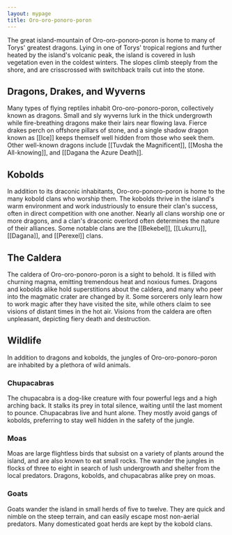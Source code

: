 ```yaml
---
layout: mypage
title: Oro-oro-ponoro-poron
---
```


The great island-mountain of Oro-oro-ponoro-poron is home to many of Torys' greatest dragons. Lying in one of Torys' tropical regions and further heated by the island's volcanic peak, the island is covered in lush vegetation even in the coldest winters. The slopes climb steeply from the shore, and are crisscrossed with switchback trails cut into the stone.

## Dragons, Drakes, and Wyverns

Many types of flying reptiles inhabit Oro-oro-ponoro-poron, collectively known as dragons. Small and sly wyverns lurk in the thick undergrowth while fire-breathing dragons make their lairs near flowing lava. Fierce drakes perch on offshore pillars of stone, and a single shadow dragon known as [[Ice]] keeps themself well hidden from those who seek them. Other well-known dragons include [[Tuvdak the Magnificent]], [[Mosha the All-knowing]], and [[Dagana the Azure Death]].

## Kobolds

In addition to its draconic inhabitants, Oro-oro-ponoro-poron is home to the many kobold clans who worship them. The kobolds thrive in the island's warm environment and work industriously to ensure their clan's success, often in direct competition with one another. Nearly all clans worship one or more dragons, and a clan's draconic overlord often determines the nature of their alliances. Some notable clans are the [[Bekebel]], [[Lukurru]], [[Dagana]], and [[Perexel]] clans.

## The Caldera

The caldera of Oro-oro-ponoro-poron is a sight to behold. It is filled with churning magma, emitting tremendous heat and noxious fumes. Dragons and kobolds alike hold superstitions about the caldera, and many who peer into the magmatic crater are changed by it. Some sorcerers only learn how to work magic after they have visited the site, while others claim to see visions of distant times in the hot air. Visions from the caldera are often unpleasant, depicting fiery death and destruction.

## Wildlife

In addition to dragons and kobolds, the jungles of Oro-oro-ponoro-poron are inhabited by a plethora of wild animals.

### Chupacabras

The chupacabra is a dog-like creature with four powerful legs and a high arching back. It stalks its prey in total silence, waiting until the last moment to pounce. Chupacabras live and hunt alone. They mostly avoid gangs of kobolds, preferring to stay well hidden in the safety of the jungle.

### Moas

Moas are large flightless birds that subsist on a variety of plants around the island, and are also known to eat small rocks. The wander the jungles in flocks of three to eight in search of lush undergrowth and shelter from the local predators. Dragons, kobolds, and chupacabras alike prey on moas.

### Goats

Goats wander the island in small herds of five to twelve. They are quick and nimble on the steep terrain, and can easily escape most non-aerial predators. Many domesticated goat herds are kept by the kobold clans.
